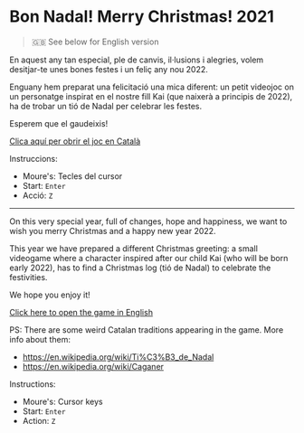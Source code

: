 # Bon Nadal! Merry Christmas! 2021

> 🇬🇧 See below for English version

En aquest any tan especial, ple de canvis, il·lusions i alegries, volem desitjar-te unes bones festes i un feliç any nou 2022.

Enguany hem preparat una felicitació una mica diferent: un petit videojoc on un personatge inspirat en el nostre fill Kai (que naixerà a principis de 2022), ha de trobar un tió de Nadal per celebrar les festes.

Esperem que el gaudeixis!

[Clica aquí per obrir el joc en Català](https://fr3nd.github.io/nadal2021/build/web/)

Instruccions:

* Moure's: Tecles del cursor
* Start: `Enter`
* Acció: `Z`

---

On this very special year, full of changes, hope and happiness, we want to wish you merry Christmas and a happy new year 2022.

This year we have prepared a different Christmas greeting: a small videogame where a character inspired after our child Kai (who will be born early 2022), has to find a Christmas log (tió de Nadal) to celebrate the festivities.

We hope you enjoy it!

[Click here to open the game in English](https://fr3nd.github.io/nadal2021/nadal2021_en/build/web/)

PS: There are some weird Catalan traditions appearing in the game. More info about them:
* https://en.wikipedia.org/wiki/Ti%C3%B3_de_Nadal
* https://en.wikipedia.org/wiki/Caganer


Instructions:

* Moure's: Cursor keys
* Start: `Enter`
* Action: `Z`
